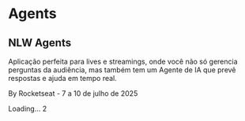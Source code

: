 # Agents
## NLW Agents

Aplicação perfeita para lives e streamings, onde você não só gerencia perguntas da audiência, mas também tem um Agente de IA que prevê respostas e ajuda em tempo real.

By Rocketseat - 7 a 10 de julho de 2025

Loading... 2
